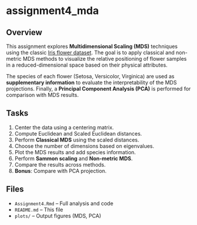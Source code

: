 # assignment4_mda

## Overview

This assignment explores **Multidimensional Scaling (MDS)** techniques using the classic [Iris flower dataset](https://en.wikipedia.org/wiki/Iris_flower_data_set). The goal is to apply classical and non-metric MDS methods to visualize the relative positioning of flower samples in a reduced-dimensional space based on their physical attributes.

The species of each flower (Setosa, Versicolor, Virginica) are used as **supplementary information** to evaluate the interpretability of the MDS projections. Finally, a **Principal Component Analysis (PCA)** is performed for comparison with MDS results.

## Tasks

1. Center the data using a centering matrix.
2. Compute Euclidean and Scaled Euclidean distances.
3. Perform **Classical MDS** using the scaled distances.
4. Choose the number of dimensions based on eigenvalues.
5. Plot the MDS results and add species information.
6. Perform **Sammon scaling** and **Non-metric MDS**.
7. Compare the results across methods.
8. **Bonus**: Compare with PCA projection.

## Files

- `Assignment4.Rmd` – Full analysis and code
- `README.md` – This file
- `plots/` – Output figures (MDS, PCA)
